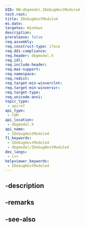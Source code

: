 ```yaml
---
UID: NN:dbgmodel.IDebugHostModule4
tech.root: 
title: IDebugHostModule4
ms.date: 
targetos: Windows
description: 
prerelease: false
req.assembly: 
req.construct-type: iface
req.ddi-compliance: 
req.header: dbgmodel.h
req.idl: 
req.include-header: 
req.max-support: 
req.namespace: 
req.redist: 
req.target-min-winverclnt: 
req.target-min-winversvr: 
req.target-type: 
req.unicode-ansi: 
topic_type:
 - apiref
api_type:
 - COM
api_location:
 - dbgmodel.h
api_name:
 - IDebugHostModule4
f1_keywords:
 - IDebugHostModule4
 - dbgmodel/IDebugHostModule4
dev_langs:
 - c++
helpviewer_keywords:
 - IDebugHostModule4
---
```


## -description

## -remarks

## -see-also

